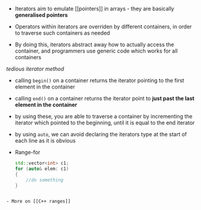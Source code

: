 - Iterators aim to emulate [[pointers]] in arrays - they are basically **generalised pointers**

- Operators within iterators are overriden by different containers, in order to traverse such containers as needed

- By doing this, iterators abstract away how to actually access the container, and programmers use generic code which works for all containers

*tedious iterator method*
- calling `begin()` on a container returns the iterator pointing to the first element in the container
- calling `end()` on a container returns the iterator point to **just past the last element in the container**
- by using these, you are able to traverse a container by incrementing the iterator which pointed to the beginning, until it is equal to the end iterator

- by using `auto`, we can avoid declaring the iterators type at the start of each line as it is obvious

- Range-for
  ```C++
  std::vector<int> c1;
  for (auto& elem: c1)
  {
	  //do something
  }
```

- More on [[C++ ranges]]